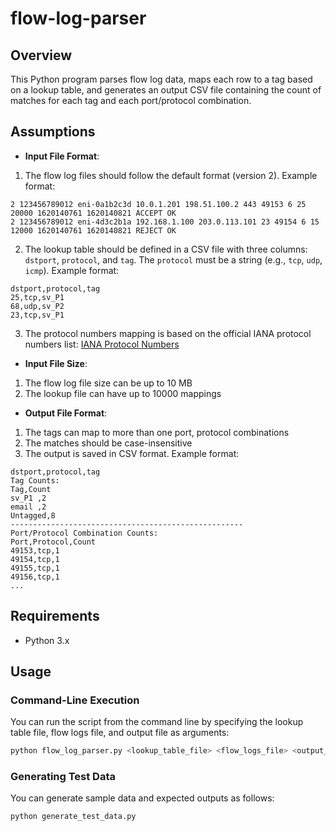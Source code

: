 # flow-log-parser

## Overview

This Python program parses flow log data, maps each row to a tag based on a lookup table, and generates an output CSV file containing the count of matches for each tag and each port/protocol combination.

## Assumptions

- **Input File Format**:
1. The flow log files should follow the default format (version 2). Example format:
  ```plaintext
  2 123456789012 eni-0a1b2c3d 10.0.1.201 198.51.100.2 443 49153 6 25 20000 1620140761 1620140821 ACCEPT OK
  2 123456789012 eni-4d3c2b1a 192.168.1.100 203.0.113.101 23 49154 6 15 12000 1620140761 1620140821 REJECT OK
  ```
2. The lookup table should be defined in a CSV file with three columns: `dstport`, `protocol`, and `tag`. The `protocol` must be a string (e.g., `tcp`, `udp`, `icmp`). Example format:
  ```csv
  dstport,protocol,tag
  25,tcp,sv_P1
  68,udp,sv_P2
  23,tcp,sv_P1
  ```
3. The protocol numbers mapping is based on the official IANA protocol numbers list: [IANA Protocol Numbers](https://www.iana.org/assignments/protocol-numbers/protocol-numbers.xhtml)

- **Input File Size**:
1. The flow log file size can be up to 10 MB
2. The lookup file can have up to 10000 mappings

- **Output File Format**:
1. The tags can map to more than one port, protocol combinations
2. The matches should be case-insensitive
3. The output is saved in CSV format. Example format:
  ```csv
  dstport,protocol,tag
  Tag Counts:
  Tag,Count
  sv_P1 ,2
  email ,2
  Untagged,8
  ----------------------------------------------------
  Port/Protocol Combination Counts: 
  Port,Protocol,Count
  49153,tcp,1
  49154,tcp,1
  49155,tcp,1
  49156,tcp,1
  ...
  ```

## Requirements

  - Python 3.x 

## Usage

### Command-Line Execution

You can run the script from the command line by specifying the lookup table file, flow logs file, and output file as arguments:

```bash
python flow_log_parser.py <lookup_table_file> <flow_logs_file> <output_file>
```

### Generating Test Data

You can generate sample data and expected outputs as follows:

```bash
python generate_test_data.py
```
